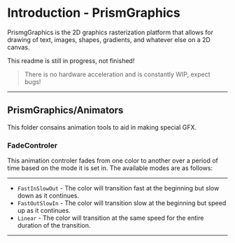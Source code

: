 ﻿# Introduction - PrismGraphics

PrismgGraphics is the 2D graphics rasterization platform that allows for drawing of text, images, shapes, gradients, and whatever else on a 2D canvas.

This readme is still in progress, not finished!

> There is no hardware acceleration and is constantly WIP, expect bugs!

<hr/>

## PrismGraphics/Animators

This folder consains animation tools to aid in making special GFX.

### FadeControler

This animation controler fades from one color to another over a period of time based on the mode it is set in. The available modes are as follows:

<hr/>

- ``FastInSlowOut`` - The color will transition fast at the beginning but slow down as it continues.
- ``FastOutSlowIn`` - The color will transition slow at the beginning but speed up as it continues.
- ``Linear`` - The color will transition at the same speed for the entire duration of the transition.

<hr/>